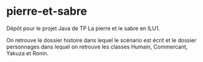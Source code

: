 # pierre-et-sabre
Dépôt pour le projet Java de TP La pierre et le sabre en ILU1.


On retrouve le dossier histoire dans lequel le scénario est écrit et le dossier personnages dans lequel on retrouve les classes Humain, Commercant, Yakuza et Ronin.
